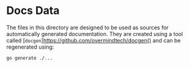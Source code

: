 # Docs Data

The files in this directory are designed to be used as sources for automatically generated documentation. They are created using a tool called [`docgen`]https://github.com/overmindtech/docgen() and can be regenerated using:

```
go generate ./...
```
